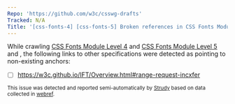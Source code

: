 ```yaml
---
Repo: 'https://github.com/w3c/csswg-drafts'
Tracked: N/A
Title: '[css-fonts-4] [css-fonts-5] Broken references in CSS Fonts Module Level 4 and 5'
---
```


While crawling [CSS Fonts Module Level 4](https://drafts.csswg.org/css-fonts-4/) and [CSS Fonts Module Level 5](https://drafts.csswg.org/css-fonts-5/) and , the following links to other specifications were detected as pointing to non-existing anchors:
* [ ] https://w3c.github.io/IFT/Overview.html#range-request-incxfer

<sub>This issue was detected and reported semi-automatically by [Strudy](https://github.com/w3c/strudy/) based on data collected in [webref](https://github.com/w3c/webref/).</sub>
